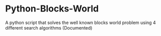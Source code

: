 # Python-Blocks-World
A python script that solves the well known blocks world problem using 4 different search algorithms (Documented)
